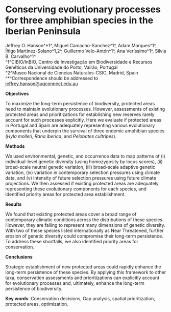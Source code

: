 # Conserving evolutionary processes for three amphibian species in the Iberian Peninsula

Jeffrey O. Hanson^\*1^, Miguel Camacho-Sanchez^1^, Adam Marques^1^, Íñigo Martínez-Solano^1,2^, Guillermo Velo-Antón^1^, Ana Veríssimo^1^, Silvia B. Carvalho^1^    
^1^CIBIO/InBIO, Centro de Investigação em Biodiversidade e Recursos Genéticos da Universidade do Porto, Vairão, Portugal    
^2^Museo Nacional de Ciencias Naturales-CSIC, Madrid, Spain    
^\*^Correspondence should be addressed to jeffrey.hanson@uqconnect.edu.au    

**Objectives**

To maximize the long-term persistence of biodiversity, protected areas need to maintain evolutionary processes. However, assessments of existing protected areas and prioritizations for establishing new reserves rarely account for such processes explicitly. Here we evaluate if protected areas in Portugal and Spain are adequately representing various evolutionary components that underpin the survival of three endemic amphibian species (_Hyla molleri_, _Rana iberica_, and _Pelobates cultripes_).

**Methods**

We used environmental, genetic, and occurrence data to map patterns of (i) individual-level genetic diversity (using homozygosity by locus scores), (ii) broad-scale neutral genetic variation, (iii) broad-scale adaptive genetic variation, (iv) variation in contemporary selection pressures using climate data, and (v) intensity of future selection pressures using future climate projections. We then assessed if existing protected areas are adequately representing these evolutionary components for each species, and identified priority areas for protected area establishment.

**Results**

We found that existing protected areas cover a broad range of contemporary climatic conditions across the distributions of these species. However, they are failing to represent many dimensions of genetic diversity. With two of these species listed internationally as Near Threatened, further erosion of genetic diversity could compromise their long-term persistence. To address these shortfalls, we also identified priority areas for conservation.

**Conclusions**

Strategic establishment of new protected areas could rapidly enhance the long-term persistence of these species. By applying this framework to other taxa, conservation assessments and prioritizations can explicitly account for evolutionary processes and, ultimately, enhance the long-term persistence of biodiversity.

**Key words**: Conservation decisions, Gap analysis, spatial prioritization, protected areas, optimization.
